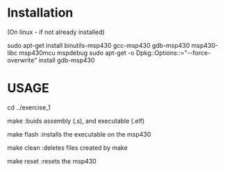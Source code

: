 # Installation
(On linux - if not already installed)

sudo apt-get install binutils-msp430 gcc-msp430 gdb-msp430 msp430-libc msp430mcu mspdebug 
sudo apt-get -o Dpkg::Options::="--force-overwrite" install gdb-msp430 


# USAGE  

cd ../exercise_1
                                                                                                           
make         :buids assembly (.s), and executable (.elf)
                            
make flash   :installs the executable on the msp430
                           
make clean   :deletes files created by make
                           
make reset   :resets the msp430 

